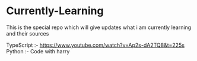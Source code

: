 # Currently-Learning
This is the special repo which will give updates what i am currently learning and their sources

TypeScript :- https://www.youtube.com/watch?v=Ap2s-dA2TQ8&t=225s
Python :- Code with harry
